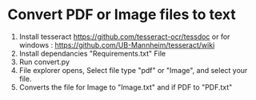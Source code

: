 # Convert PDF or Image files to text
1. Install tesseract https://github.com/tesseract-ocr/tessdoc or for windows : https://github.com/UB-Mannheim/tesseract/wiki
2. Install dependancies "Requirements.txt" File
3. Run convert.py
4. File explorer opens, Select file type "pdf" or "Image", and select your file.
5. Converts the file for Image to "Image.txt" and if PDF to "PDF.txt"